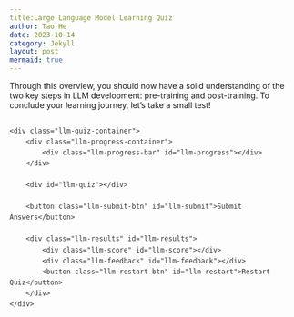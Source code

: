 ```yaml
---
title:Large Language Model Learning Quiz
author: Tao He  
date: 2023-10-14  
category: Jekyll  
layout: post  
mermaid: true  
---  
```

Through this overview, you should now have a solid understanding of the two key steps in LLM development: pre-training and post-training. To conclude your learning journey, let’s take a small test!

<div class="llm-quiz-wrapper">
    
    <div class="llm-quiz-container">
        <div class="llm-progress-container">
            <div class="llm-progress-bar" id="llm-progress"></div>
        </div>
        
        <div id="llm-quiz"></div>
        
        <button class="llm-submit-btn" id="llm-submit">Submit Answers</button>
        
        <div class="llm-results" id="llm-results">
            <div class="llm-score" id="llm-score"></div>
            <div class="llm-feedback" id="llm-feedback"></div>
            <button class="llm-restart-btn" id="llm-restart">Restart Quiz</button>
        </div>
    </div>
</div>

<style>
    .llm-quiz-wrapper {
        font-family: inherit;
        line-height: 1.6;
        margin: 2em 0;
        color: #333;
    }
    .llm-quiz-container {
        background-color: white;
        border-radius: 8px;
        box-shadow: 0 2px 10px rgba(0, 0, 0, 0.1);
        padding: 25px;
        margin-bottom: 20px;
    }
    .llm-question {
        margin-bottom: 25px;
        padding: 15px;
        border-radius: 8px;
        background-color: #f7f9fc;
    }
    .llm-question-title {
        font-weight: bold;
        margin-bottom: 15px;
        color: #2c3e50;
    }
    .llm-options {
        margin-left: 10px;
    }
    .llm-option {
        margin-bottom: 10px;
        padding: 8px;
        border-radius: 4px;
        cursor: pointer;
        transition: background-color 0.2s;
    }
    .llm-option:hover {
        background-color: #e9f0f8;
    }
    .llm-option input[type="radio"] {
        margin-right: 10px;
    }
    .llm-option label {
        cursor: pointer;
        display: inline-block;
        width: 90%;
    }
    .llm-submit-btn {
        background-color: #3498db;
        color: white;
        border: none;
        padding: 12px 20px;
        border-radius: 4px;
        cursor: pointer;
        font-size: 16px;
        display: block;
        margin: 20px auto;
        transition: background-color 0.3s;
    }
    .llm-submit-btn:hover {
        background-color: #2980b9;
    }
    .llm-results {
        display: none;
        margin-top: 20px;
        padding: 20px;
        background-color: #f1f9f7;
        border-radius: 8px;
        text-align: center;
    }
    .llm-score {
        font-size: 24px;
        font-weight: bold;
        color: #27ae60;
        margin-bottom: 10px;
    }
    .llm-feedback {
        margin-top: 20px;
    }
    .llm-feedback-item {
        margin-bottom: 10px;
        padding: 10px;
        border-radius: 4px;
        text-align: left;
    }
    .llm-correct {
        background-color: #d4edda;
        color: #155724;
    }
    .llm-incorrect {
        background-color: #f8d7da;
        color: #721c24;
    }
    .llm-explanation {
        font-style: italic;
        margin-top: 8px;
        color: #555;
    }
    .llm-restart-btn {
        background-color: #2ecc71;
        color: white;
        border: none;
        padding: 10px 18px;
        border-radius: 4px;
        cursor: pointer;
        font-size: 16px;
        display: block;
        margin: 20px auto 0;
        transition: background-color 0.3s;
    }
    .llm-restart-btn:hover {
        background-color: #27ae60;
    }
    .llm-progress-container {
        width: 100%;
        background-color: #e0e0e0;
        border-radius: 4px;
        margin-bottom: 20px;
    }
    .llm-progress-bar {
        height: 10px;
        background-color: #3498db;
        border-radius: 4px;
        width: 0%;
        transition: width 0.3s ease;
    }
</style>

<script>
    (function() {
        const quizData = [
            {
                question: "What are the main steps in the pre-training stage of large language models?",
                options: [
                    "Only model inference and tokenization",
                    "Data download and preprocessing, tokenization, neural network training, and inference",
                    "Only neural network training",
                    "Reinforcement learning and human feedback"
                ],
                correct: 1,
                explanation: "The pre-training stage includes several key steps: data download and preprocessing, tokenization, neural network training, and inference."
            },
            {
                question: "What is the role of tokenization in LLM training?",
                options: [
                    "Converting text into an input format that the model can understand",
                    "Scoring the model",
                    "Selecting training data",
                    "Executing model deployment"
                ],
                correct: 0,
                explanation: "Tokenization is the process of converting text into an input format that the model can understand, which is an important preprocessing step."
            },
            {
                question: "What is the main purpose of Supervised Fine-tuning?",
                options: [
                    "Collecting more training data",
                    "Only improving model speed",
                    "Adjusting pre-trained models according to specific task needs",
                    "Replacing the pre-training process"
                ],
                correct: 2,
                explanation: "The purpose of supervised fine-tuning is to adjust pre-trained models according to specific task needs, making them better adapted to specific tasks such as text generation, question answering systems, etc."
            },
            {
                question: "What does RLHF stand for?",
                options: [
                    "Random Language Hypertext Format",
                    "Reinforcement Learning with Human Feedback",
                    "Recursive Learning Hidden Features",
                    "Representational Learning Hierarchical Framework"
                ],
                correct: 1,
                explanation: "RLHF stands for Reinforcement Learning with Human Feedback."
            },
            {
                question: "What is the main role of reinforcement learning in LLM development?",
                options: [
                    "Only used to accelerate model training",
                    "Helping the model handle dynamic environments and complex problems, improving its adaptive ability",
                    "Replacing human feedback",
                    "Mainly used to reduce model size"
                ],
                correct: 1,
                explanation: "Reinforcement learning in LLM development mainly helps the model handle dynamic environments and complex problems, improving its adaptive ability."
            },
            {
                question: "Which model is used as a starting point for building more powerful models?",
                options: [
                    "BERT",
                    "GPT-2",
                    "T5",
                    "BART"
                ],
                correct: 1,
                explanation: "According to your summary, GPT-2 is used for exploring and understanding basic models as a starting point for building more powerful models."
            },
            {
                question: "What main components does the post-training stage include in the LLM training process?",
                options: [
                    "Only RLHF",
                    "Supervised fine-tuning and reinforcement learning",
                    "Pre-training and supervised fine-tuning",
                    "Vocabulary expansion and model reduction"
                ],
                correct: 1,
                explanation: "The post-training stage mainly includes two key components: supervised fine-tuning and reinforcement learning."
            },
            {
                question: "What is the main role of human feedback in LLM development?",
                options: [
                    "Replacing algorithmic training",
                    "Helping the model learn how to give more reasonable and accurate responses in practical applications",
                    "Only providing additional training data",
                    "Reducing computational resource consumption"
                ],
                correct: 1,
                explanation: "Human feedback helps the model learn how to give more reasonable and accurate responses in practical applications, which is a key element in RLHF."
            },
            {
                question: "What is the relationship between the pre-training stage and the post-training stage?",
                options: [
                    "They are completely independent stages",
                    "Post-training completely replaces pre-training",
                    "Pre-training is the foundation, and post-training is further optimization based on this foundation",
                    "They are different names for the same process"
                ],
                correct: 2,
                explanation: "Pre-training is the foundation stage, and post-training (including fine-tuning and reinforcement learning) is the stage where the model is further optimized based on this foundation."
            },
            {
                question: "What are the two key steps in LLM learning?",
                options: [
                    "Data collection and model evaluation",
                    "Pre-training and post-training",
                    "Encoding and decoding",
                    "Model design and deployment"
                ],
                correct: 1,
                explanation: "According to your summary, the two key steps in LLM learning are pre-training and post-training (including fine-tuning and reinforcement learning)."
            }
        ];

        const quizContainer = document.getElementById('llm-quiz');
        const resultsContainer = document.getElementById('llm-results');
        const submitButton = document.getElementById('llm-submit');
        const restartButton = document.getElementById('llm-restart');
        const scoreContainer = document.getElementById('llm-score');
        const feedbackContainer = document.getElementById('llm-feedback');
        const progressBar = document.getElementById('llm-progress');

        function buildQuiz() {
            const output = [];

            quizData.forEach((questionData, questionIndex) => {
                const options = [];

                questionData.options.forEach((option, optionIndex) => {
                    options.push(
                        `<div class="llm-option">
                            <input type="radio" id="llm-question${questionIndex}-option${optionIndex}" name="llm-question${questionIndex}" value="${optionIndex}">
                            <label for="llm-question${questionIndex}-option${optionIndex}">${option}</label>
                        </div>`
                    );
                });

                output.push(
                    `<div class="llm-question">
                        <div class="llm-question-title">${questionIndex + 1}. ${questionData.question}</div>
                        <div class="llm-options">${options.join('')}</div>
                    </div>`
                );
            });

            quizContainer.innerHTML = output.join('');
        }

        function showResults() {
            const answerContainers = quizContainer.querySelectorAll('.llm-question');
            let numCorrect = 0;
            const feedback = [];

            quizData.forEach((questionData, questionIndex) => {
                const answerContainer = answerContainers[questionIndex];
                const selector = `input[name=llm-question${questionIndex}]:checked`;
                const userAnswer = (answerContainer.querySelector(selector) || {}).value;

                if (userAnswer === questionData.correct.toString()) {
                    numCorrect++;
                    feedback.push(
                        `<div class="llm-feedback-item llm-correct">
                            <strong>Question ${questionIndex + 1}:</strong> Correct!
                            <div class="llm-explanation">${questionData.explanation}</div>
                        </div>`
                    );
                } else {
                    feedback.push(
                        `<div class="llm-feedback-item llm-incorrect">
                            <strong>Question ${questionIndex + 1}:</strong> Incorrect. The correct answer is: ${questionData.options[questionData.correct]}
                            <div class="llm-explanation">${questionData.explanation}</div>
                        </div>`
                    );
                }
            });

            scoreContainer.innerHTML = `Your score: ${numCorrect} / ${quizData.length}`;
            feedbackContainer.innerHTML = feedback.join('');
            resultsContainer.style.display = 'block';
            submitButton.style.display = 'none';
        }

        function restartQuiz() {
            resultsContainer.style.display = 'none';
            submitButton.style.display = 'block';
            buildQuiz();
            progressBar.style.width = '0%';
        }

        function updateProgress() {
            const answered = document.querySelectorAll('input[name^="llm-question"]:checked').length;
            const total = quizData.length;
            const progress = (answered / total) * 100;
            progressBar.style.width = progress + '%';
        }

        // Initialize quiz
        if (quizContainer) {
            buildQuiz();
            
            // Event listeners
            submitButton.addEventListener('click', showResults);
            restartButton.addEventListener('click', restartQuiz);
            
            // Add progress bar update event listener
            document.addEventListener('change', function(e) {
                if (e.target && e.target.type === 'radio' && e.target.name.startsWith('llm-question')) {
                    updateProgress();
                }
            });
        }
    })();
</script>

